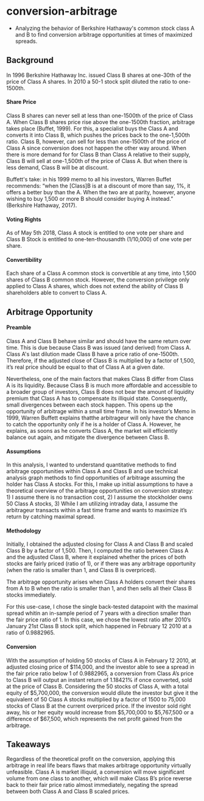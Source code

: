 # conversion-arbitrage
- Analyzing the behavior of Berkshire Hathaway's common stock class A and B to find conversion arbitrage opportunities at times of maximized spreads. 

## Background

In 1996 Berkshire Hathaway Inc. issued Class B shares at one-30th of the price of Class A shares. In 2010 a 50-1 stock split diluted the ratio to one-1500th. 

#### Share Price
Class B shares can never sell at less than one-1500th of the price of Class A. When Class B shares price rise above the one-1500th fraction, arbitrage takes place (Buffet, 1999). For this, a specialist buys the Class A and converts it into Class B, which pushes the prices back to the one-1,500th ratio. Class B, however, can sell for less than one-1500th of the price of Class A since conversion does not happen the other way around.  When there is more demand for for Class B than Class A relative to their supply, Class B will sell at one-1,500th of the price of Class A. But when there is less demand, Class B will be at discount. 

Buffett's take: in his 1999 memo to all his investors, Warren Buffet recommends: “when the [Class]B is at a discount of more than say, 1%, it offers a better buy than the A. When the two are at parity, however, anyone wishing to buy 1,500 or more B should consider buying A instead.” (Berkshire Hathaway, 2017). 

#### Voting Rights
As of May 5th 2018, Class A stock is entitled to one vote per share and Class B Stock is entitled to one-ten-thousandth (1/10,000) of one vote per share. 

#### Convertibility
Each share of a Class A common stock is convertible at any time, into 1,500 shares of Class B common stock. However, the conversion privilege only applied to Class A shares, which does not extend the ability of Class B shareholders able to convert to Class A. 

## Arbitrage Opportunity
#### Preamble
Class A and Class B behave similar and should have the same return over time. This is due because Class B was issued (and derived) from Class A. Class A's last dilution made Class B have a price ratio of one-1500th. Therefore, if the adjusted close of Class B is multiplied by a factor of 1,500, it’s real price should be equal to that of Class A at a given date.

Nevertheless, one of the main factors that makes Class B differ from Class A is its liquidity. Because Class B is much more affordable and accessible to a broader group of investors, Class B does not bear the amount of liquidity premium that Class A has to compensate its illiquid state. Consequently, small divergences between each stock happen. This opens up the opportunity of arbitrage within a small time frame. In his investor’s Memo in 1999, Warren Buffett explains thatthe arbitrageur will only have the chance to catch the opportunity only if he is a holder of Class A. However, he explains, as soons as he converts Class A, the market will efficiently balance out again, and mitigate the divergence between Class B.

#### Assumptions
In this analysis, I wanted to understand quantitative methods to find arbitrage opportunities within Class A and Class B and use technical analysis graph methods to find opportunities of arbitrage assuming the holder has Class A stocks. For this, I make up initial assumptions to have a theoretical overview of the arbitrage opportunities on conversion strategy: 1) I assume there is no transaction cost, 2) I assume the stockholder owns 50 Class A stocks, 3) While I am utilizing intraday data, I assume the arbitrageur transacts within a fast time frame and wants to maximize it’s return by catching maximal spread. 

#### Methodology
Initially, I obtained the adjusted closing for Class A and Class B and scaled Class B by a factor of 1,500. Then, I computed the ratio between Class A and the adjusted Class B, where it explained whether the prices of both stocks are fairly priced (ratio of 1), or if there was any arbitrage opportunity (when the ratio is smaller than 1, and Class B is overpriced).

The arbitrage opportunity arises when Class A holders convert their shares from A to B when the ratio is smaller than 1, and then sells all their Class B stocks immediately.

For this use-case, I chose the single back-tested datapoint with the maximal spread whitin an in-sample period of 7 years with a direction smaller than the fair price ratio of 1. In this case, we chose the lowest ratio after 2010’s January 21st Class B stock split, which happened in February 12 2010 at a ratio of 0.9882965.

#### Conversion
With the assumption of holding 50 stocks of Class A in February 12 2010, at adjusted closing price of $114,000, and the investor able to see a spread in the fair price ratio below 1 of 0.9882965, a conversion from Class A’s price to Class B will output an instant return of 1.18421% if once converted, sold at the price of Class B. Considering the 50 stocks of Class A, with a total equity of $5,700,000, the conversion would dilute the investor but give it the equivalent of 50 Class A stocks multiplied by a factor of 1500 to 75,000 stocks of Class B at the current overpriced price. If the investor sold right away, his or her equity would increase from $5,700,000 to $5,767,500 or a difference of $67,500, which represents the net profit gained from the arbitrage.

## Takeaways
Regardless of the theoretical profit on the conversion, applying this arbitrage in real life bears flaws that makes arbitrage opportunity virtually unfeasible. Class A is market illiquid, a conversion will move significant volume from one class to another, which will make Class B’s price reverse back to their fair price ratio almost immediately, negating the spread between both Class A and Class B scaled prices. 

